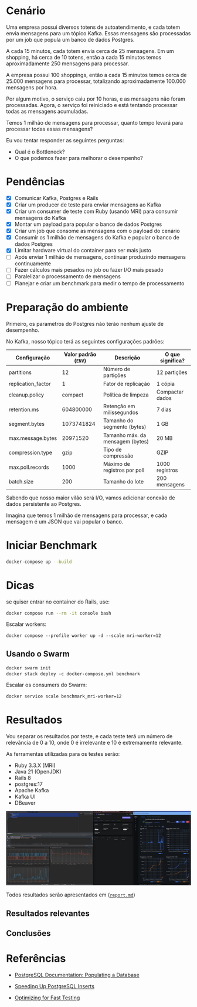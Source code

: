 # Cenário

Uma empresa possui diversos totens de autoatendimento, e cada totem envia mensagens para um tópico Kafka. Essas mensagens são processadas por um job que popula um banco de dados Postgres.

A cada 15 minutos, cada totem envia cerca de 25 mensagens. Em um shopping, há cerca de 10 totens, então a cada 15 minutos temos aproximadamente 250 mensagens para processar.

A empresa possui 100 shoppings, então a cada 15 minutos temos cerca de 25.000 mensagens para processar, totalizando aproximadamente 100.000 mensagens por hora.

Por algum motivo, o serviço caiu por 10 horas, e as mensagens não foram processadas. Agora, o serviço foi reiniciado e está tentando processar todas as mensagens acumuladas.

Temos 1 milhão de mensagens para processar, quanto tempo levará para processar todas essas mensagens?

Eu vou tentar responder as seguintes perguntas:

- Qual é o Bottleneck? 
- O que podemos fazer para melhorar o desempenho? 

# Pendências

- [x] Comunicar Kafka, Postgres e Rails
- [x] Criar um producer de teste para enviar mensagens ao Kafka
- [x] Criar um consumer de teste com Ruby (usando MRI) para consumir mensagens do Kafka
- [x] Montar um payload para popular o banco de dados Postgres
- [x] Criar um job que consome as mensagens com o payload do cenário
- [x] Consumir os 1 milhão de mensagens do Kafka e popular o banco de dados Postgres
- [x] Limitar hardware virtual do container para ser mais justo
- [ ] Após enviar 1 milhão de mensagens, continuar produzindo mensagens continuamente
- [ ] Fazer cálculos mais pesados no job ou fazer I/O mais pesado
- [ ] Paralelizar o processamento de mensagens
- [ ] Planejar e criar um benchmark para medir o tempo de processamento

# Preparação do ambiente

Primeiro, os parametros do Postgres não terão nenhum ajuste de desempenho.

No Kafka, nosso tópico terá as seguintes configurações padrões:

| Configuração         | Valor padrão (`ENV`) | Descrição                              | O que significa?           |
|----------------------|----------------------|----------------------------------------|----------------------------|
| partitions           | 12                   | Número de partições                    | 12 partições               |
| replication_factor   | 1                    | Fator de replicação                    | 1 cópia                    |
| cleanup.policy       | compact              | Política de limpeza                    | Compactar dados            |
| retention.ms         | 604800000            | Retenção em milissegundos              | 7 dias                     |
| segment.bytes        | 1073741824           | Tamanho do segmento (bytes)            | 1 GB                       |
| max.message.bytes    | 20971520             | Tamanho máx. da mensagem (bytes)       | 20 MB                      |
| compression.type     | gzip                 | Tipo de compressão                     | GZIP                       |
| max.poll.records     | 1000                 | Máximo de registros por poll           | 1000 registros             |
| batch.size           | 200                  | Tamanho do lote                        | 200 mensagens              |


Sabendo que nosso maior vilão será I/O, vamos adicionar conexão de dados persistente ao Postgres.

Imagina que temos 1 milhão de mensagens para processar, e cada mensagem é um JSON que vai popular o banco.

# Iniciar Benchmark

```bash
docker-compose up --build
```

# Dicas

se quiser entrar no container do Rails, use:

```bash
docker compose run --rm -it console bash
```

Escalar workers:

```
docker compose --profile worker up -d --scale mri-worker=12
```


## Usando o Swarm

```
docker swarm init
docker stack deploy -c docker-compose.yml benchmark
```

Escalar os consumers do Swarm:

```bash
docker service scale benchmark_mri-worker=12
```

# Resultados

Vou separar os resultados por teste, e cada teste terá um número de relevância de 0 a 10, onde 0 é irrelevante e 10 é extremamente relevante.

As ferramentas utilizadas para os testes serão:

- Ruby 3.3.X (MRI)
- Java 21 (OpenJDK)
- Rails 8
- postgres:17
- Apache Kafka
- Kafka UI
- DBeaver

![Test 001 Results](.github/1.png)

Todos resultados serão apresentados em ([`report.md`](report.md))

## Resultados relevantes


## Conclusões


# Referências

- [PostgreSQL Documentation: Populating a Database](https://www.postgresql.org/docs/current/populate.html)

- [Speeding Up PostgreSQL Inserts](https://stackoverflow.com/questions/12206600/how-to-speed-up-insertion-performance-in-postgresql)

- [Optimizing for Fast Testing](https://stackoverflow.com/questions/9407442/optimise-postgresql-for-fast-testing/9407940#9407940/)